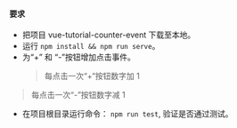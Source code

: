 #### 要求

- 把项目 vue-tutorial-counter-event 下载至本地。
- 运行 `npm install && npm run serve`。
- 为“+” 和 “-”按钮增加点击事件。
  > 每点击一次“+“按钮数字加 1

> 每点击一次“-”按钮数字减 1

- 在项目根目录运行命令： `npm run test`, 验证是否通过测试。
